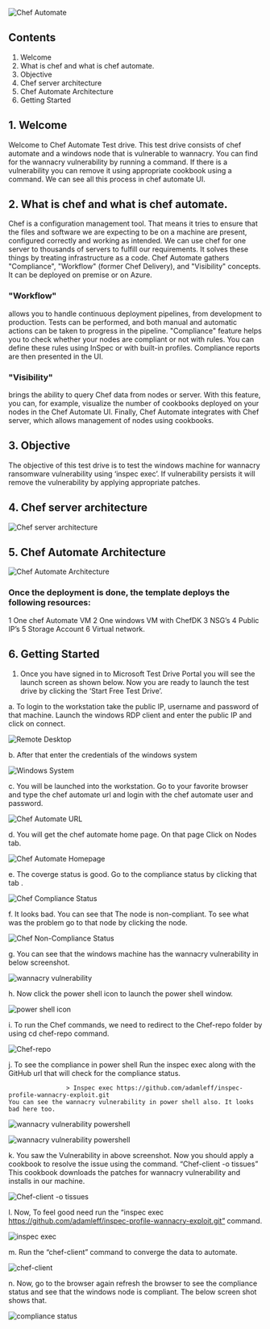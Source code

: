 ![Chef Automate](https://github.com/yougandar/azuretestdrive/blob/master/chefautomate-images/chefautomate.PNG)

## Contents
1.	Welcome                                           	
2.	What is chef and what is chef automate.	            
3.	Objective	
4.	Chef server architecture	
5.	Chef Automate Architecture	
6.	Getting Started	


## 1.	Welcome
Welcome to Chef Automate Test drive.
This test drive consists of chef automate and a windows node that is vulnerable to wannacry. You can find for the wannacry vulnerability by running a command. If there is a vulnerability you can remove it using appropriate cookbook using a command.
We can see all this process in chef automate UI.
## 2.	What is chef and what is chef automate.
Chef is a configuration management tool. That means it tries to ensure that the files and software we are expecting to be on a machine are present, configured correctly and working as intended.  We can use chef for one server to thousands of servers to fulfill our requirements. It solves these things by treating infrastructure as a code.
Chef Automate gathers "Compliance", "Workflow" (former Chef Delivery), and "Visibility" concepts. It can be deployed on premise or on Azure.
### "Workflow" 
allows you to handle continuous deployment pipelines, from development to production. Tests can be performed, and both manual and automatic actions can be taken to progress in the pipeline.
"Compliance" feature helps you to check whether your nodes are compliant or not with rules. You can define these rules using InSpec or with built-in profiles. Compliance reports are then presented in the UI.
### "Visibility" 
brings the ability to query Chef data from nodes or server. With this feature, you can, for example, visualize the number of cookbooks deployed on your nodes in the Chef Automate UI.
Finally, Chef Automate integrates with Chef server, which allows management of nodes using cookbooks.
## 3.	Objective
The objective of this test drive is to test the windows machine for wannacry ransomware vulnerability using ‘inspec  exec’. If vulnerability persists it will remove the vulnerability by applying appropriate patches.
## 4.	Chef server architecture
![Chef server architecture](https://github.com/yougandar/azuretestdrive/blob/master/chefautomate-images/chefserverarchitecture.png)

## 5.	Chef Automate Architecture
![Chef Automate Architecture](https://github.com/yougandar/azuretestdrive/blob/master/chefautomate-images/chefautomatearchitecture.png)

### Once the deployment is done, the template deploys the following resources:
1         One chef Automate VM
2         One windows VM with ChefDK
3         NSG’s
4         Public IP’s
5         Storage Account
6         Virtual network.

## 6.	Getting Started

1.	Once you have signed in to Microsoft Test Drive Portal you will see the launch screen as shown below. Now you are ready to launch the test drive by clicking the ‘Start   Free Test Drive’.


a.	To login to the workstation take the public IP, username and password of that machine. Launch the windows RDP client and enter the public IP and click on connect.

![Remote Desktop](https://github.com/yougandar/azuretestdrive/blob/master/chefautomate-images/remotedesktop.png)

b.	After that enter the credentials of the windows system

![Windows System](https://github.com/yougandar/azuretestdrive/blob/master/chefautomate-images/login.png)

c.	You will be launched into the workstation. Go to your favorite browser and type the chef automate url and login with the chef automate user and password.

![Chef Automate URL](https://github.com/yougandar/azuretestdrive/blob/master/chefautomate-images/chef-automate-url.png)

d.	You will get the chef automate home page. On that page Click on Nodes tab.

![Chef Automate Homepage](https://github.com/yougandar/azuretestdrive/blob/master/chefautomate-images/chef-automate-homepage.png)

e.	The coverge status is good. Go to the compliance status by clicking that tab .

![Chef Compliance Status](https://github.com/yougandar/azuretestdrive/blob/master/chefautomate-images/compliance-status.png)

f.	It looks bad. You can see that The node is non-compliant. To see what was the problem go to that node by clicking the node.

![Chef Non-Compliance Status](https://github.com/yougandar/azuretestdrive/blob/master/chefautomate-images/non-compliant.png)

g.	You can see that the windows machine has the wannacry vulnerability in below screenshot.

![wannacry vulnerability](https://github.com/yougandar/azuretestdrive/blob/master/chefautomate-images/wannacry-vulnerability.png)

h.	Now click the power shell icon to launch the power shell window.

![power shell icon](https://github.com/yougandar/azuretestdrive/blob/master/chefautomate-images/power-shell-icon.png)

i.	To run the Chef commands, we need to redirect to the Chef-repo folder by using cd chef-repo command.

![Chef-repo](https://github.com/yougandar/azuretestdrive/blob/master/chefautomate-images/chef-repo.png)

j.	To see the compliance in power shell Run the inspec exec along with the GitHub url that will check for the compliance status.
          
                    > Inspec exec https://github.com/adamleff/inspec-profile-wannacry-exploit.git
    You can see the wannacry vulnerability in power shell also. It looks bad here too.

![wannacry vulnerability powershell](https://github.com/yougandar/azuretestdrive/blob/master/chefautomate-images/wannacry-vulnerability-powershell.png)

![wannacry vulnerability powershell](https://github.com/yougandar/azuretestdrive/blob/master/chefautomate-images/wannacry-vulnerability-powershell1.png)

k.	You saw the Vulnerability in above screenshot. Now you should apply a cookbook to resolve the issue using the command. “Chef-client -o tissues” This cookbook downloads the patches for wannacry vulnerability and installs in our machine.

![Chef-client -o tissues](https://github.com/yougandar/azuretestdrive/blob/master/chefautomate-images/chef-client-o.png)

l.	Now, To feel good need run the “inspec exec https://github.com/adamleff/inspec-profile-wannacry-exploit.git” command.

![inspec exec](https://github.com/yougandar/azuretestdrive/blob/master/chefautomate-images/inspec-exec.png)

m.	Run the “chef-client” command to converge the data to automate.

![chef-client](https://github.com/yougandar/azuretestdrive/blob/master/chefautomate-images/chef-client.png)

n.	Now, go to the browser again refresh the browser to see the compliance status and see that the windows node is compliant. The below screen shot shows that.

![compliance status](https://github.com/yougandar/azuretestdrive/blob/master/chefautomate-images/windows-node-compliant.png)
